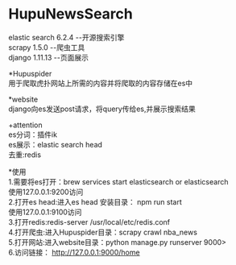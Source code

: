 # HupuNewsSearch
elastic search 6.2.4 --开源搜索引擎<br/>
scrapy 1.5.0 --爬虫工具<br/>
django 1.11.13 --页面展示<br/>

*Hupuspider<br/>
用于爬取虎扑网站上所需的内容并将爬取的内容存储在es中

*website<br/>
django向es发送post请求，将query传给es,并展示搜索结果

+attention<br/>
es分词：插件ik <br/>
es展示：elastic search head<br/>
去重:redis 

*使用<br/>
1.需要将es打开：brew services start elasticsearch or elasticsearch <br/>使用127.0.0.1:9200访问<br/>
2.打开es head:进入es head 安装目录： npm run start<br/> 使用127.0.0.1:9100访问 <br/>
3.打开redis:redis-server /usr/local/etc/redis.conf<br/>
4.打开爬虫:进入Hupuspider目录：scrapy crawl nba_news<br/>
5.打开网站:进入website目录：python manage.py runserver 9000><br/>
6.访问链接： http://127.0.0.1:9000/home




